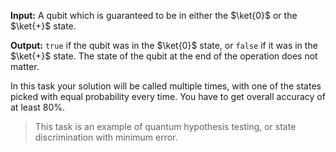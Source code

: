**Input:** A qubit which is guaranteed to be in either the $\ket{0}$ or the $\ket{+}$ state.
    
**Output:**  `true` if the qubit was in the $\ket{0}$ state, or `false` if it was in the $\ket{+}$ state. The state of the qubit at the end of the operation does not matter.

In this task your solution will be called multiple times, with one of the states picked with equal probability every time. You have to get overall accuracy of at least 80%.

> This task is an example of quantum hypothesis testing, or state discrimination with minimum error.
